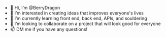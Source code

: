 - 👋 Hi, I’m @BerryDragon
- 👀 I’m interested in creating ideas that improves everyone's lives
- 🌱 I’m currently learning front end, back end, APIs, and souldering 
- 💞️ I’m looking to collaborate on a project that will look good for everyone
- 📫 DM me if you have any questions!
